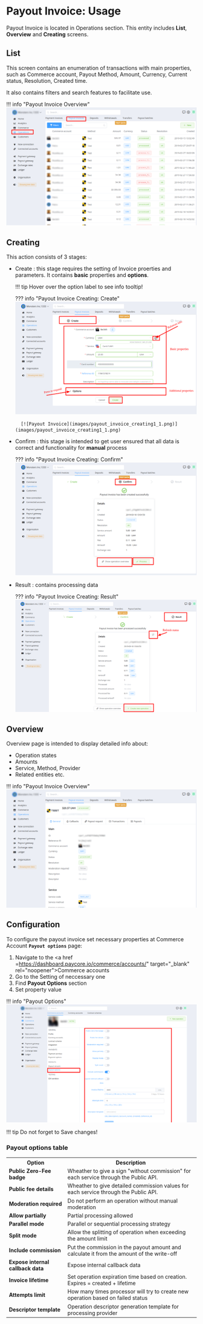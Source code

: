 # Payout Invoice: Usage

Payout Invoice is located in Operations section. This entity includes **List**, **Overview** and **Creating** screens.

## List

This screen contains an enumeration of transactions with main properties, such as Commerce account, Payout Method, Amount, Currency, Current status, Resolution, Created time.

It also contains filters and search features to facilitate use.

!!! info "Payout Invoice Overview"
    [![Payout Invoice](images/payout_invoice_list.png)](images/payout_invoice_list.png)

## Creating

This action consists of 3 stages:

- Create : this stage requires the setting of Invoice proerties and parameters. It contains **basic** properties and **options**.

    !!! tip
        Hover over the option label to see info tooltip!

    ??? info "Payout Invoice Creating: Create"
        [![Payout Invoice](images/payout_invoice_creating1.png)](images/payout_invoice_creating1.png)

        [![Payout Invoice](images/payout_invoice_creating1_1.png)](images/payout_invoice_creating1_1.png)

- Confirm : this stage is intended to get user ensured that all data is correct and functionality for **manual** process

    ??? info "Payout Invoice Creating: Confirm"
        [![Payout Invoice](images/payout_invoice_creating2.png)](images/payout_invoice_creating2.png)

- Result : contains processing data 

    ??? info "Payout Invoice Creating: Result"
        [![Payout Invoice](images/payout_invoice_creating3.png)](images/payout_invoice_creating3.png)


## Overview

Overview page is intended to display detailed info about:

- Operation states
- Amounts
- Service, Method, Provider
- Related entities etc. 

!!! info "Payout Invoice Overview"
    [![Payout Invoice](images/payout_invoice_overview.png)](images/payout_invoice_overview.png)



## Configuration


To configure the payout invoice set necessary properties at Commerce Account **```Payout options```** page:

1. Navigate to the <a href =https://dashboard.paycore.io/commerce/accounts/" target="_blank" rel="noopener">Commerce accounts</a>
2. Go to the Setting of neccessary one
3. Find **Payout Options** section
4. Set property value

!!! info "Payout Options"
    [![Payout Invoice](images/payout_options1.png)](images/payout_options1.png)

!!! tip
    Do not forget to Save changes!

### Payout options table

<table >
<tr><th><b>Option</b></th><th><b>Description</b></th></tr>

<tr><td style="font-weight:bold;">Public Zero-Fee badge</td><td>Wheather to give a sign "without commission" for each service through the Public API.</td></tr>
<tr><td style="font-weight:bold;">Public fee details</td><td>Wheather to give detailed commission values for each service through the Public API.</td></tr>
<tr><td style="font-weight:bold;">Moderation required</td><td>Do not perform an operation without manual moderation</td></tr>
<tr><td style="font-weight:bold;">Allow partially</td><td>Partial processing allowed</td></tr>
<tr><td style="font-weight:bold;">Parallel mode</td><td>Parallel or sequential processing strategy</td></tr>
<tr><td style="font-weight:bold;">Split mode</td><td>Allow the splitting of operation when exceeding the amount limit</td></tr>
<tr><td style="font-weight:bold;">Include commission</td><td>Put the commission in the payout amount and calculate it from the amount of the write-off</td></tr>
<tr><td style="font-weight:bold;">Expose internal callback data</td><td>Expose internal callback data</td></tr>
<tr><td style="font-weight:bold;">Invoice lifetime</td><td>Set operation expiration time based on creation. Expires = created + lifetime</td></tr>
<tr><td style="font-weight:bold;">Attempts limit</td><td>How many times processor will try to create new operation based on failed status</td></tr>
<tr><td style="font-weight:bold;">Descriptor template</td><td>Operation descriptor generation template for processing provider</td></tr>











</table>
